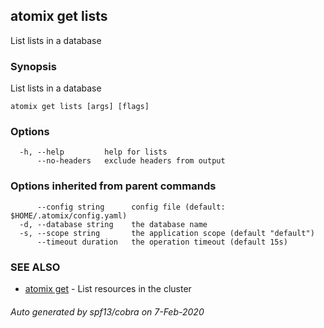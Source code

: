## atomix get lists

List lists in a database

### Synopsis

List lists in a database

```
atomix get lists [args] [flags]
```

### Options

```
  -h, --help         help for lists
      --no-headers   exclude headers from output
```

### Options inherited from parent commands

```
      --config string      config file (default: $HOME/.atomix/config.yaml)
  -d, --database string    the database name
  -s, --scope string       the application scope (default "default")
      --timeout duration   the operation timeout (default 15s)
```

### SEE ALSO

* [atomix get](atomix_get.md)	 - List resources in the cluster

###### Auto generated by spf13/cobra on 7-Feb-2020
